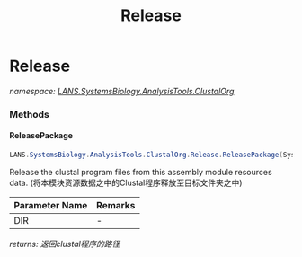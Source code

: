 ﻿---
title: Release
---

# Release
_namespace: [LANS.SystemsBiology.AnalysisTools.ClustalOrg](N-LANS.SystemsBiology.AnalysisTools.ClustalOrg.html)_



### Methods

#### ReleasePackage
```csharp
LANS.SystemsBiology.AnalysisTools.ClustalOrg.Release.ReleasePackage(System.String)
```
Release the clustal program files from this assembly module resources data.
 (将本模块资源数据之中的Clustal程序释放至目标文件夹之中)

|Parameter Name|Remarks|
|--------------|-------|
|DIR|-|

_returns: 返回clustal程序的路径_





